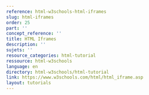 ```yaml
---
reference: html-w3schools-html-iframes
slug: html-iframes
order: 25
part: ''
concept_reference: ''
title: HTML Iframes
description: ''
sujets: ''
resource_categories: html-tutorial
ressource: html-w3schools
language: en
directory: html-w3schools/html-tutorial
link: https://www.w3schools.com/html/html_iframe.asp
layout: tutorials
---
```

